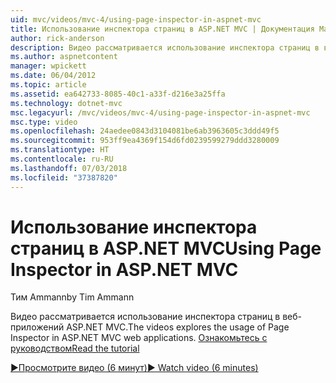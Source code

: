 ```yaml
---
uid: mvc/videos/mvc-4/using-page-inspector-in-aspnet-mvc
title: Использование инспектора страниц в ASP.NET MVC | Документация Майкрософт
author: rick-anderson
description: Видео рассматривается использование инспектора страниц в веб-приложений ASP.NET MVC. Ознакомьтесь с руководством
ms.author: aspnetcontent
manager: wpickett
ms.date: 06/04/2012
ms.topic: article
ms.assetid: ea642733-8085-40c1-a33f-d216e3a25ffa
ms.technology: dotnet-mvc
msc.legacyurl: /mvc/videos/mvc-4/using-page-inspector-in-aspnet-mvc
msc.type: video
ms.openlocfilehash: 24aedee0843d3104081be6ab3963605c3ddd49f5
ms.sourcegitcommit: 953ff9ea4369f154d6fd0239599279ddd3280009
ms.translationtype: HT
ms.contentlocale: ru-RU
ms.lasthandoff: 07/03/2018
ms.locfileid: "37387820"
---
```

<a name="using-page-inspector-in-aspnet-mvc"></a><span data-ttu-id="b0ea1-104">Использование инспектора страниц в ASP.NET MVC</span><span class="sxs-lookup"><span data-stu-id="b0ea1-104">Using Page Inspector in ASP.NET MVC</span></span>
====================
<span data-ttu-id="b0ea1-105">Тим Ammann</span><span class="sxs-lookup"><span data-stu-id="b0ea1-105">by Tim Ammann</span></span>

<span data-ttu-id="b0ea1-106">Видео рассматривается использование инспектора страниц в веб-приложений ASP.NET MVC.</span><span class="sxs-lookup"><span data-stu-id="b0ea1-106">The videos explores the usage of Page Inspector in ASP.NET MVC web applications.</span></span> [<span data-ttu-id="b0ea1-107">Ознакомьтесь с руководством</span><span class="sxs-lookup"><span data-stu-id="b0ea1-107">Read the tutorial</span></span>](../../overview/views/using-page-inspector-in-aspnet-mvc.md)

[<span data-ttu-id="b0ea1-108">&#9654;Просмотрите видео (6 минут)</span><span class="sxs-lookup"><span data-stu-id="b0ea1-108">&#9654; Watch video (6 minutes)</span></span>](https://channel9.msdn.com/Blogs/ASP-NET-Site-Videos/using-page-inspector-in-aspnet-mvc)
